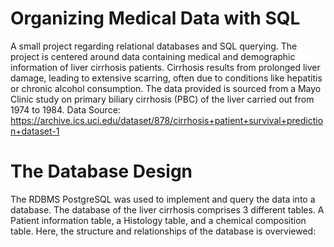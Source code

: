 # Organizing Medical Data with SQL
A small project regarding relational databases and SQL querying.
The project is centered around data containing medical and demographic information of liver cirrhosis patients. Cirrhosis results from prolonged liver damage, leading to extensive scarring, often due to conditions like hepatitis or chronic alcohol consumption. The data provided is sourced from a Mayo Clinic study on primary biliary cirrhosis (PBC) of the liver carried out from 1974 to 1984.
Data Source: https://archive.ics.uci.edu/dataset/878/cirrhosis+patient+survival+prediction+dataset-1

# The Database Design
The RDBMS PostgreSQL was used to implement and query the data into a database.
The database of the liver cirrhosis comprises 3 different tables. A Patient information table, a Histology table, and a chemical composition table.
Here, the structure and relationships of the database is overviewed:
